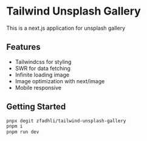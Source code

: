 # Tailwind Unsplash Gallery

This is a next.js application for unsplash gallery

## Features

- Tailwindcss for styling
- SWR for data fetching
- Infinite loading image
- Image optimization with next/image
- Mobile responsive

## Getting Started

```bash
pnpx degit zfadhli/tailwind-unsplash-gallery
pnpm i
pnpm run dev
```
